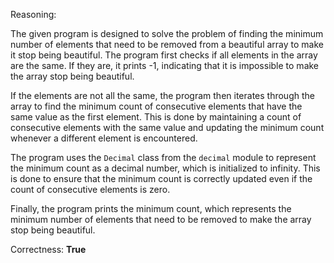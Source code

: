 Reasoning:

The given program is designed to solve the problem of finding the minimum number of elements that need to be removed from a beautiful array to make it stop being beautiful. The program first checks if all elements in the array are the same. If they are, it prints -1, indicating that it is impossible to make the array stop being beautiful.

If the elements are not all the same, the program then iterates through the array to find the minimum count of consecutive elements that have the same value as the first element. This is done by maintaining a count of consecutive elements with the same value and updating the minimum count whenever a different element is encountered.

The program uses the `Decimal` class from the `decimal` module to represent the minimum count as a decimal number, which is initialized to infinity. This is done to ensure that the minimum count is correctly updated even if the count of consecutive elements is zero.

Finally, the program prints the minimum count, which represents the minimum number of elements that need to be removed to make the array stop being beautiful.

Correctness: **True**